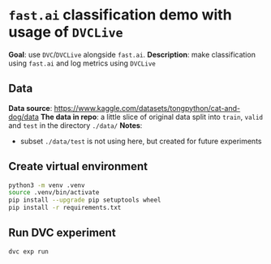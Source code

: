 # `fast.ai` classification demo with usage of `DVCLive`

**Goal**: use `DVC`/`DVCLive` alongside `fast.ai`.
**Description**: make classification using `fast.ai` and log metrics using `DVCLive`


## Data

**Data source**: https://www.kaggle.com/datasets/tongpython/cat-and-dog/data
**The data in repo**: a little slice of original data split into `train`, `valid` and `test` in the directory `./data/`
**Notes**:
- subset `./data/test` is not using here, but created for future experiments

## Create virtual environment

```bash
python3 -m venv .venv
source .venv/bin/activate
pip install --upgrade pip setuptools wheel
pip install -r requirements.txt
```

## Run DVC experiment

```bash
dvc exp run
```
